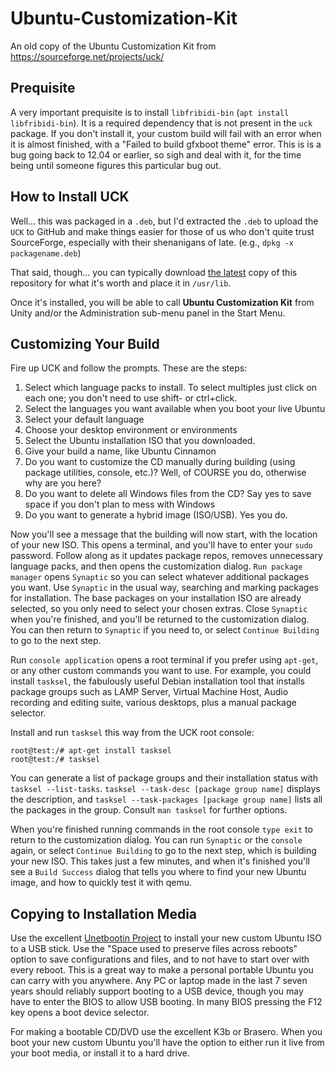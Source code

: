 # Ubuntu-Customization-Kit
An old copy of the Ubuntu Customization Kit from https://sourceforge.net/projects/uck/

## Prequisite

A very important prequisite is to install `libfribidi-bin` (`apt install libfribidi-bin`). It is a required dependency that is not present in the `uck` package. If you don't install it, your custom build will fail with an error when it is almost finished, with a "Failed to build gfxboot theme" error. This is is a bug going back to 12.04 or earlier, so sigh and deal with it, for the time being until someone figures this particular bug out.

## How to Install UCK

Well... this was packaged in a `.deb`, but I'd extracted the `.deb` to upload the `UCK` to GitHub and make things easier for those of us who don't quite trust SourceForge, especially with their shenanigans of late. (e.g., `dpkg -x packagename.deb`)

That said, though... you can typically download [the latest](https://github.com/KeiroD/Ubuntu-Customization-Kit/archive/master.zip) copy of this repository for what it's worth and place it in `/usr/lib`.

Once it's installed, you will be able to call **Ubuntu Customization Kit** from Unity and/or the Administration sub-menu panel in the Start Menu.

## Customizing Your Build

Fire up UCK and follow the prompts. These are the steps:

1. Select which language packs to install. To select multiples just click on each one; you don't need to use shift- or ctrl+click.
2. Select the languages you want available when you boot your live Ubuntu
3. Select your default language
4. Choose your desktop environment or environments
5. Select the Ubuntu installation ISO that you downloaded.
6. Give your build a name, like Ubuntu Cinnamon
7. Do you want to customize the CD manually during building (using package utilities, console, etc.)? Well, of COURSE you do, otherwise why are you here?
8. Do you want to delete all Windows files from the CD? Say yes to save space if you don't plan to mess with Windows
9. Do you want to generate a hybrid image (ISO/USB). Yes you do.
 

Now you'll see a message that the building will now start, with the location of your new ISO. This opens a terminal, and you'll have to enter your `sudo` password. Follow along as it updates package repos, removes unnecessary language packs, and then opens the customization dialog. `Run package manager` opens `Synaptic` so you can select whatever additional packages you want. Use `Synaptic` in the usual way, searching and marking packages for installation. The base packages on your installation ISO are already selected, so you only need to select your chosen extras. Close `Synaptic` when you're finished, and you'll be returned to the customization dialog. You can then return to `Synaptic` if you need to, or select `Continue Building` to go to the next step.

Run `console application` opens a root terminal if you prefer using `apt-get`, or any other custom commands you want to use. For example, you could install `tasksel`, the fabulously useful Debian installation tool that installs package groups such as LAMP Server, Virtual Machine Host, Audio recording and editing suite, various desktops, plus a manual package selector.

Install and run `tasksel` this way from the UCK root console:

```
root@test:/# apt-get install tasksel
root@test:/# tasksel
```

You can generate a list of package groups and their installation status with `tasksel --list-tasks`. `tasksel --task-desc [package group name]` displays the description, and `tasksel --task-packages [package group name]` lists all the packages in the group. Consult `man tasksel` for further options.

When you're finished running commands in the root console `type exit` to return to the customization dialog. You can run `Synaptic` or the `console` again, or select `Continue Building` to go to the next step, which is building your new ISO. This takes just a few minutes, and when it's finished you'll see a `Build Success` dialog that tells you where to find your new Ubuntu image, and how to quickly test it with qemu.

## Copying to Installation Media

Use the excellent [Unetbootin Project](http://unetbootin.sourceforge.net/) to install your new custom Ubuntu ISO to a USB stick. Use the "Space used to preserve files across reboots" option to save configurations and files, and to not have to start over with every reboot. This is a great way to make a personal portable Ubuntu you can carry with you anywhere. Any PC or laptop made in the last 7 seven years should reliably support booting to a USB device, though you may have to enter the BIOS to allow USB booting. In many BIOS pressing the F12 key opens a boot device selector.

For making a bootable CD/DVD use the excellent K3b or Brasero. When you boot your new custom Ubuntu you'll have the option to either run it live from your boot media, or install it to a hard drive.
